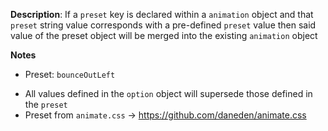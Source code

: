 __Description__: If a `preset` key is declared within a `animation` object and that `preset` string value corresponds with a pre-defined `preset` value then said value of the preset object will be merged into the existing `animation` object

__Notes__

+ Preset: `bounceOutLeft`
- All values defined in the `option` object will supersede those defined in the `preset`
- Preset from `animate.css` -> https://github.com/daneden/animate.css